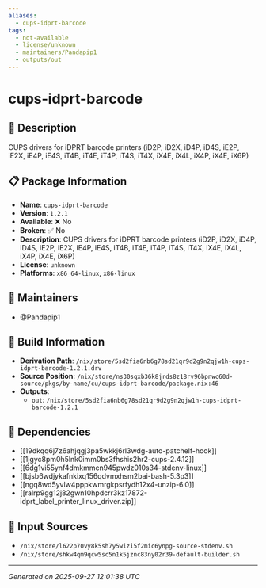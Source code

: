 ```yaml
---
aliases:
  - cups-idprt-barcode
tags:
  - not-available
  - license/unknown
  - maintainers/Pandapip1
  - outputs/out
---
```


# cups-idprt-barcode

## 📝 Description

CUPS drivers for iDPRT barcode printers (iD2P, iD2X, iD4P, iD4S, iE2P, iE2X, iE4P, iE4S, iT4B, iT4E, iT4P, iT4S, iT4X, iX4E, iX4L, iX4P, iX4E, iX6P)

## 📋 Package Information

- **Name**: `cups-idprt-barcode`
- **Version**: `1.2.1`
- **Available**: ❌ No
- **Broken**: ✅ No
- **Description**: CUPS drivers for iDPRT barcode printers (iD2P, iD2X, iD4P, iD4S, iE2P, iE2X, iE4P, iE4S, iT4B, iT4E, iT4P, iT4S, iT4X, iX4E, iX4L, iX4P, iX4E, iX6P)
- **License**: `unknown`
- **Platforms**: `x86_64-linux`, `x86-linux`
## 👥 Maintainers

- @Pandapip1


## 🔧 Build Information

- **Derivation Path**: `/nix/store/5sd2fia6nb6g78sd21qr9d2g9n2qjw1h-cups-idprt-barcode-1.2.1.drv`
- **Source Position**: `/nix/store/ns30sqxb36k8jrds8z18rv96bpnwc60d-source/pkgs/by-name/cu/cups-idprt-barcode/package.nix:46`
- **Outputs**:
  - `out`:  `/nix/store/5sd2fia6nb6g78sd21qr9d2g9n2qjw1h-cups-idprt-barcode-1.2.1`

## 🔗 Dependencies

- [[19dkqq6j7z6ahjqgj3pa5wkkj6rl3wdg-auto-patchelf-hook]]
- [[1jgyc8pm0h5lnk0imm0bs3fhshis2hr2-cups-2.4.12]]
- [[6dg1vi55ynf4dmkmmcn945pwdz010s34-stdenv-linux]]
- [[bjsb6wdjykafnkixq156qdvmxhsm2bai-bash-5.3p3]]
- [[ngq8wd5yvlw4pppkwmrgkpsrfydh12x4-unzip-6.0]]
- [[ralrp9gg12j82gwn10hpdcrr3kz17872-idprt_label_printer_linux_driver.zip]]

## 📁 Input Sources

- `/nix/store/l622p70vy8k5sh7y5wizi5f2mic6ynpg-source-stdenv.sh`
- `/nix/store/shkw4qm9qcw5sc5n1k5jznc83ny02r39-default-builder.sh`

---
*Generated on 2025-09-27 12:01:38 UTC*
